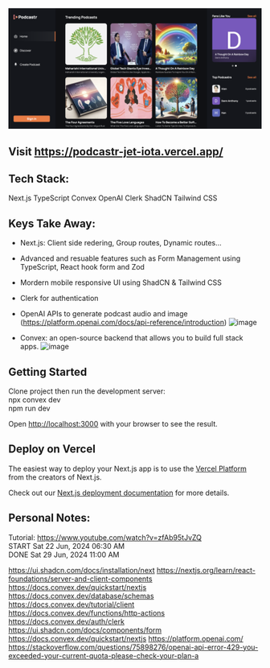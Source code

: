 [![IMAGE ALT TEXT HERE](https://raw.githubusercontent.com/HienDinh3010/podcastr/main/public/images/podcast.png)](https://www.youtube.com/watch?v=lCfFgWOTBpU)

## Visit https://podcastr-jet-iota.vercel.app/
## Tech Stack: 
Next.js
TypeScript
Convex
OpenAI
Clerk
ShadCN
Tailwind CSS

## Keys Take Away:
- Next.js: Client side redering, Group routes, Dynamic routes...
- Advanced and resuable features such as Form Management using TypeScript, React hook form and Zod
- Mordern mobile responsive UI using ShadCN & Tailwind CSS
- Clerk for authentication
- OpenAI APIs to generate podcast audio and image (https://platform.openai.com/docs/api-reference/introduction)
![image](https://github.com/HienDinh3010/podcastr/assets/44892850/126add63-8dd2-4439-baba-185575a57f19)

- Convex: an open-source backend that allows you to build full stack apps.
![image](https://github.com/HienDinh3010/podcastr/assets/44892850/9b14fd43-c9b1-449a-857f-296c44f5403c)

## Getting Started

Clone project then run the development server: <br>
npx convex dev <br>
npm run dev <br>

Open [http://localhost:3000](http://localhost:3000) with your browser to see the result.

## Deploy on Vercel

The easiest way to deploy your Next.js app is to use the [Vercel Platform](https://vercel.com/new?utm_medium=default-template&filter=next.js&utm_source=create-next-app&utm_campaign=create-next-app-readme) from the creators of Next.js.

Check out our [Next.js deployment documentation](https://nextjs.org/docs/deployment) for more details.

## Personal Notes:
Tutorial: https://www.youtube.com/watch?v=zfAb95tJvZQ
<br>START Sat 22 Jun, 2024 06:30 AM
<br>DONE  Sat 29 Jun, 2024 11:00 AM

https://ui.shadcn.com/docs/installation/next
https://nextjs.org/learn/react-foundations/server-and-client-components
https://docs.convex.dev/quickstart/nextjs
https://docs.convex.dev/database/schemas
https://docs.convex.dev/tutorial/client
https://docs.convex.dev/functions/http-actions
https://docs.convex.dev/auth/clerk
https://ui.shadcn.com/docs/components/form
https://docs.convex.dev/quickstart/nextjs
https://platform.openai.com/
https://stackoverflow.com/questions/75898276/openai-api-error-429-you-exceeded-your-current-quota-please-check-your-plan-a
